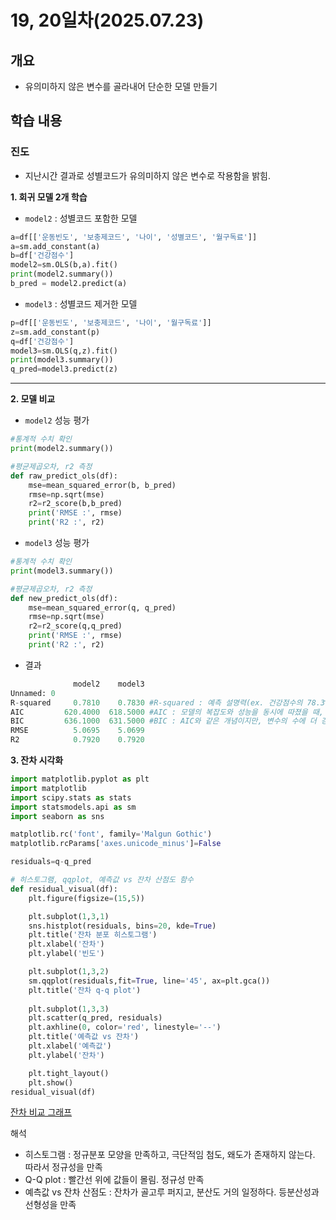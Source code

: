 # 19, 20일차(2025.07.23)
## 개요
- 유의미하지 않은 변수를 골라내어 단순한 모델 만들기
## 학습 내용
### 진도
- 지난시간 결과로 성별코드가 유의미하지 않은 변수로 작용함을 밝힘.

**1. 회귀 모델 2개 학습**
- `model2` : 성별코드 포함한 모델
```python
a=df[['운동빈도', '보충제코드', '나이', '성별코드', '월구독료']]
a=sm.add_constant(a)
b=df['건강점수']
model2=sm.OLS(b,a).fit()
print(model2.summary())
b_pred = model2.predict(a)
```
- `model3` : 성별코드 제거한 모델
```python
p=df[['운동빈도', '보충제코드', '나이', '월구독료']]
z=sm.add_constant(p)
q=df['건강점수']
model3=sm.OLS(q,z).fit()
print(model3.summary())
q_pred=model3.predict(z)
```
---
**2. 모델 비교**
- `model2` 성능 평가
```python
#통계적 수치 확인
print(model2.summary())

#평균제곱오차, r2 측정
def raw_predict_ols(df):
    mse=mean_squared_error(b, b_pred)
    rmse=np.sqrt(mse)
    r2=r2_score(b,b_pred)
    print('RMSE :', rmse)
    print('R2 :', r2)
```
- `model3` 성능 평가
```python
#통계적 수치 확인
print(model3.summary())

#평균제곱오차, r2 측정
def new_predict_ols(df):
    mse=mean_squared_error(q, q_pred)
    rmse=np.sqrt(mse)
    r2=r2_score(q,q_pred)
    print('RMSE :', rmse)
    print('R2 :', r2)
```
- 결과
```python
              model2    model3
Unnamed: 0
R-squared     0.7810    0.7830 #R-squared : 예측 설명력(ex. 건강점수의 78.3%는 이 입력변수들로 설명 가능)
AIC         620.4000  618.5000 #AIC : 모델의 복잡도와 성능을 동시에 따졌을 때, 얼마나 좋은 모델인지. 작을수록 좋다.(성능 좋고 복잡도가 적음)
BIC         636.1000  631.5000 #BIC : AIC와 같은 개념이지만, 변수의 수에 더 강한 패널티를 준다. 작을수록 좋다(간단한 모델인데 성능도 좋다는 것을 뜻함)
RMSE          5.0695    5.0699 
R2            0.7920    0.7920 
```

**3. 잔차 시각화**
```python
import matplotlib.pyplot as plt
import matplotlib
import scipy.stats as stats
import statsmodels.api as sm
import seaborn as sns

matplotlib.rc('font', family='Malgun Gothic')
matplotlib.rcParams['axes.unicode_minus']=False

residuals=q-q_pred
```
```python
# 히스토그램, qqplot, 예측값 vs 잔차 산점도 함수
def residual_visual(df):
    plt.figure(figsize=(15,5))

    plt.subplot(1,3,1)
    sns.histplot(residuals, bins=20, kde=True)
    plt.title('잔차 분포 히스토그램')
    plt.xlabel('잔차')
    plt.ylabel('빈도')

    plt.subplot(1,3,2)
    sm.qqplot(residuals,fit=True, line='45', ax=plt.gca())
    plt.title('잔차 q-q plot')
    
    plt.subplot(1,3,3)
    plt.scatter(q_pred, residuals)
    plt.axhline(0, color='red', linestyle='--')
    plt.title('예측값 vs 잔차')
    plt.xlabel('예측값')
    plt.ylabel('잔차')

    plt.tight_layout()
    plt.show()
residual_visual(df)
```
[잔차 비교 그래프](잔차비교그래프.png)

해석
- 히스토그램 : 정규분포 모양을 만족하고, 극단적임 첨도, 왜도가 존재하지 않는다. 따라서 정규성을 만족
- Q-Q plot : 빨간선 위에 값들이 몰림. 정규성 만족
- 예측값 vs 잔차 산점도 : 잔차가 골고루 퍼지고, 분산도 거의 일정하다. 등분산성과 선형성을 만족